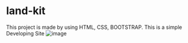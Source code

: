 # land-kit
This project is made by using HTML, CSS, BOOTSTRAP. This is a simple Developing Site
![image](https://user-images.githubusercontent.com/83920024/132163176-c31fa199-f512-4805-b497-f08b05e07372.png)
